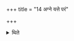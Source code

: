 +++
title = "14 अग्ने यत्ते परं"

+++

<details><summary>थिते</summary>

अग्ने यत्ते परं हृन्नामेत्यग्नेर्हृदयम् १४
</details>

